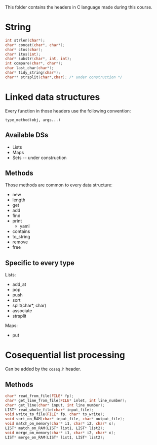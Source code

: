 This folder contains the headers in C language made
during this course.

String
======

``` C
int strlen(char*);
char* concat(char*, char*);
char* ctos(char);
char* itos(int);
char* substr(char*, int, int);
int compare(char*, char*);
char last_char(char*);
char* tidy_string(char*);
char** strsplit(char*,char); /* under construction */
```

Linked data structures
======================

Every function in those headers use the following convention:

    type_method(obj, args...)

Available DSs
-------------

+ Lists
+ Maps
+ Sets -- under construction

Methods
-------

Those methods are common to every data structure:

+ new
+ length
+ get
+ add
+ find
+ print
  - yaml
+ contains
+ to_string
+ remove
+ free

Specific to every type
----------------------

Lists:

+ add_at
+ pop
+ push
+ sort
+ split(char*, char)
+ associate
+ strsplit

Maps:

+ put

Cosequential list processing
============================

Can be added by the `coseq.h` header. 

Methods
-------

``` C
char* read_from_file(FILE* fp);
char* get_line_from_file(FILE* inlet, int line_number);
char* get_line(char* input, int line_number);
LIST* read_whole_file(char* input_file);
void write_to_file(FILE* fp, char* to_write);
void sort_on_RAM(char* input_file, char* output_file);
void match_on_memory(char* i1, char* i2, char* o);
LIST* match_on_RAM(LIST* list1, LIST* list2);
void merge_on_memory(char* i1, char* i2, char* o);
LIST* merge_on_RAM(LIST* list1, LIST* list2);
```

